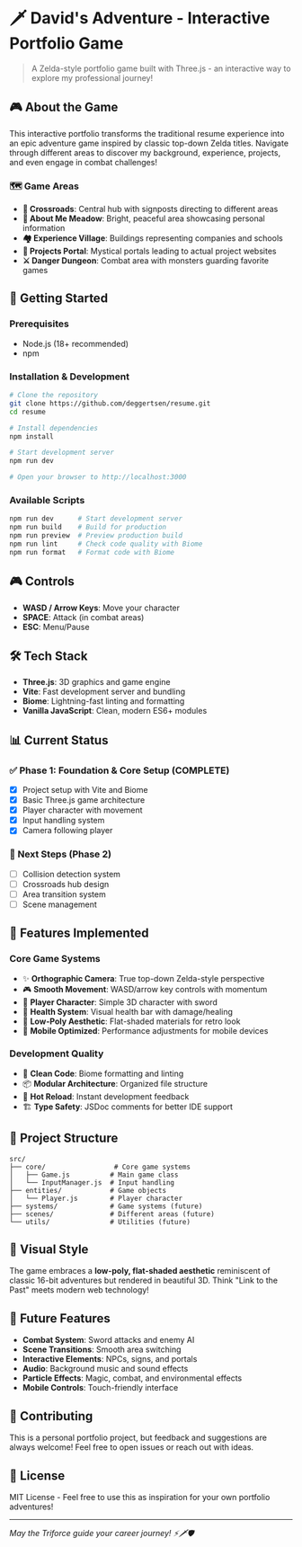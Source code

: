 # 🗡️ David's Adventure - Interactive Portfolio Game

> A Zelda-style portfolio game built with Three.js - an interactive way to explore my professional journey!

## 🎮 About the Game

This interactive portfolio transforms the traditional resume experience into an epic adventure game inspired by classic top-down Zelda titles. Navigate through different areas to discover my background, experience, projects, and even engage in combat challenges!

### 🗺️ Game Areas

- **🌅 Crossroads**: Central hub with signposts directing to different areas
- **🌼 About Me Meadow**: Bright, peaceful area showcasing personal information
- **🏘️ Experience Village**: Buildings representing companies and schools
- **🌟 Projects Portal**: Mystical portals leading to actual project websites
- **⚔️ Danger Dungeon**: Combat area with monsters guarding favorite games

## 🚀 Getting Started

### Prerequisites

- Node.js (18+ recommended)
- npm

### Installation & Development

```bash
# Clone the repository
git clone https://github.com/deggertsen/resume.git
cd resume

# Install dependencies
npm install

# Start development server
npm run dev

# Open your browser to http://localhost:3000
```

### Available Scripts

```bash
npm run dev      # Start development server
npm run build    # Build for production
npm run preview  # Preview production build
npm run lint     # Check code quality with Biome
npm run format   # Format code with Biome
```

## 🎮 Controls

- **WASD / Arrow Keys**: Move your character
- **SPACE**: Attack (in combat areas)
- **ESC**: Menu/Pause

## 🛠️ Tech Stack

- **Three.js**: 3D graphics and game engine
- **Vite**: Fast development server and bundling
- **Biome**: Lightning-fast linting and formatting
- **Vanilla JavaScript**: Clean, modern ES6+ modules

## 📊 Current Status

### ✅ Phase 1: Foundation & Core Setup (COMPLETE)
- [x] Project setup with Vite and Biome
- [x] Basic Three.js game architecture
- [x] Player character with movement
- [x] Input handling system
- [x] Camera following player

### 🚧 Next Steps (Phase 2)
- [ ] Collision detection system
- [ ] Crossroads hub design
- [ ] Area transition system
- [ ] Scene management

## 🎯 Features Implemented

### Core Game Systems
- ✨ **Orthographic Camera**: True top-down Zelda-style perspective
- 🎮 **Smooth Movement**: WASD/arrow key controls with momentum
- 🌟 **Player Character**: Simple 3D character with sword
- 💖 **Health System**: Visual health bar with damage/healing
- 🎨 **Low-Poly Aesthetic**: Flat-shaded materials for retro look
- 📱 **Mobile Optimized**: Performance adjustments for mobile devices

### Development Quality
- 🧹 **Clean Code**: Biome formatting and linting
- 📦 **Modular Architecture**: Organized file structure
- 🔧 **Hot Reload**: Instant development feedback
- 🏗️ **Type Safety**: JSDoc comments for better IDE support

## 📁 Project Structure

```
src/
├── core/                 # Core game systems
│   ├── Game.js          # Main game class
│   └── InputManager.js  # Input handling
├── entities/            # Game objects
│   └── Player.js        # Player character
├── systems/             # Game systems (future)
├── scenes/              # Different areas (future)
└── utils/               # Utilities (future)
```

## 🎨 Visual Style

The game embraces a **low-poly, flat-shaded aesthetic** reminiscent of classic 16-bit adventures but rendered in beautiful 3D. Think "Link to the Past" meets modern web technology!

## 🔮 Future Features

- **Combat System**: Sword attacks and enemy AI
- **Scene Transitions**: Smooth area switching
- **Interactive Elements**: NPCs, signs, and portals
- **Audio**: Background music and sound effects
- **Particle Effects**: Magic, combat, and environmental effects
- **Mobile Controls**: Touch-friendly interface

## 🤝 Contributing

This is a personal portfolio project, but feedback and suggestions are always welcome! Feel free to open issues or reach out with ideas.

## 📜 License

MIT License - Feel free to use this as inspiration for your own portfolio adventures!

---

*May the Triforce guide your career journey! ⚡🗡️🛡️*
